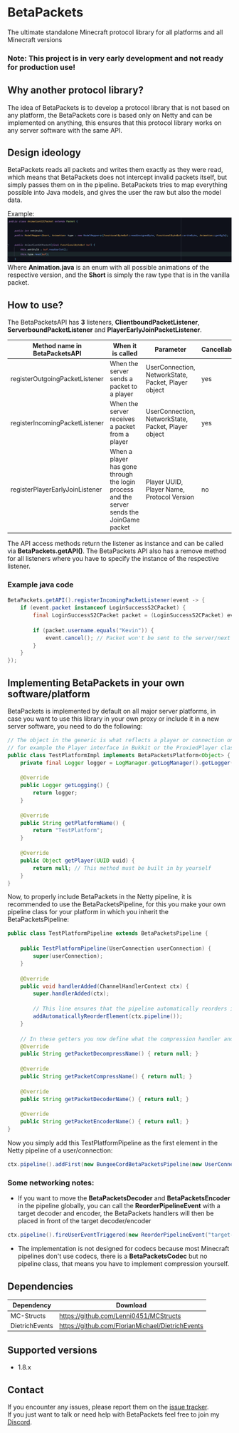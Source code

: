 # BetaPackets
The ultimate standalone Minecraft protocol library for all platforms and all Minecraft versions

### Note: This project is in very early development and not ready for production use!

## Why another protocol library?
The idea of BetaPackets is to develop a protocol library that is not based on any platform, the BetaPackets core is based only on Netty and can be implemented on anything, this ensures that this protocol library works on any server software with the same API.

## Design ideology
BetaPackets reads all packets and writes them exactly as they were read, which means that BetaPackets does not intercept invalid packets itself, but simply passes them on in the pipeline. BetaPackets tries to map everything possible into Java models, and gives the user the raw but also the model data.

Example:
![Design1](.github/images/design1.png)
Where **Animation.java** is an enum with all possible animations of the respective version, and the **Short** is simply the raw type that is in the vanilla packet.

## How to use?
The BetaPacketsAPI has **3** listeners, **ClientboundPacketListener**, **ServerboundPacketListener** and **PlayerEarlyJoinPacketListener**.

| Method name in BetaPacketsAPI   | When it is called                                                                         | Parameter                                           | Cancellable |
|---------------------------------|-------------------------------------------------------------------------------------------|-----------------------------------------------------|-------------|
| registerOutgoingPacketListener  | When the server sends a packet to a player                                                | UserConnection, NetworkState, Packet, Player object | yes         |
| registerIncomingPacketListener  | When the server receives a packet from a player                                           | UserConnection, NetworkState, Packet, Player object | yes         |
| registerPlayerEarlyJoinListener | When a player has gone through the login process and the server sends the JoinGame packet | Player UUID, Player Name, Protocol Version          | no          |

The API access methods return the listener as instance and can be called via **BetaPackets.getAPI()**. The BetaPackets API also has a remove method for all listeners where you have to specify the instance of the respective listener.

### Example java code
```java
BetaPackets.getAPI().registerIncomingPacketListener(event -> {
    if (event.packet instanceof LoginSuccessS2CPacket) {
        final LoginSuccessS2CPacket packet = (LoginSuccessS2CPacket) event.packet;

        if (packet.username.equals("Kevin")) {
            event.cancel(); // Packet won't be sent to the server/next element in the netty pipeline
        }
    }
});
```

## Implementing BetaPackets in your own software/platform
BetaPackets is implemented by default on all major server platforms, in case you want to use this library in your own proxy or include it in a new server software, you need to do the following:
```java
// The object in the generic is what reflects a player or connection on your platform, 
// for example the Player interface in Bukkit or the ProxiedPlayer class in BungeeCord.
public class TestPlatformImpl implements BetaPacketsPlatform<Object> {
    private final Logger logger = LogManager.getLogManager().getLogger("TestPlatform");
    
    @Override
    public Logger getLogging() {
        return logger;
    }

    @Override
    public String getPlatformName() {
        return "TestPlatform";
    }

    @Override
    public Object getPlayer(UUID uuid) {
        return null; // This method must be built in by yourself
    }
}
```

Now, to properly include BetaPackets in the Netty pipeline, it is recommended to use the BetaPacketsPipeline, for this you make your own pipeline class for your platform in which you inherit the BetaPacketsPipeline:
```java
public class TestPlatformPipeline extends BetaPacketsPipeline {

    public TestPlatformPipeline(UserConnection userConnection) {
        super(userConnection);
    }

    @Override
    public void handlerAdded(ChannelHandlerContext ctx) {
        super.handlerAdded(ctx);

        // This line ensures that the pipeline automatically reorders itself after compression
        addAutomaticallyReorderElement(ctx.pipeline());
    }
    
    // In these getters you now define what the compression handler and the decoder/encoder handler in your Netty pipeline are called
    @Override
    public String getPacketDecompressName() { return null; }

    @Override
    public String getPacketCompressName() { return null; }

    @Override
    public String getPacketDecoderName() { return null; }

    @Override
    public String getPacketEncoderName() { return null; }
}
```
Now you simply add this TestPlatformPipeline as the first element in the Netty pipeline of a user/connection:
```java
ctx.pipeline().addFirst(new BungeeCordBetaPacketsPipeline(new UserConnection(ctx.channel())));
```

### Some networking notes:

- If you want to move the **BetaPacketsDecoder** and **BetaPacketsEncoder** in the pipeline globally, you can call the **ReorderPipelineEvent** with a target decoder and encoder, the BetaPackets handlers will then be placed in front of the target decoder/encoder
```java
ctx.pipeline().fireUserEventTriggered(new ReorderPipelineEvent("target-decoder", "target-encoder"));
```
- The implementation is not designed for codecs because most Minecraft pipelines don't use codecs, there is a **BetaPacketsCodec** but no pipeline class, that means you have to implement compression yourself. 

## Dependencies
| Dependency     | Download                                         |
|----------------|--------------------------------------------------|
| MC-Structs     | https://github.com/Lenni0451/MCStructs           |
| DietrichEvents | https://github.com/FlorianMichael/DietrichEvents |

## Supported versions
- 1.8.x

## Contact
If you encounter any issues, please report them on the
[issue tracker](https://github.com/FlorianMichael/BetaPackets/issues).  
If you just want to talk or need help with BetaPackets feel free to join my
[Discord](https://discord.gg/BwWhCHUKDf).
